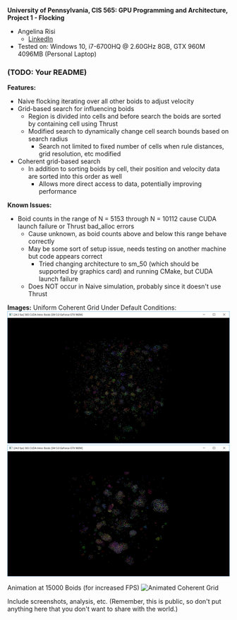 **University of Pennsylvania, CIS 565: GPU Programming and Architecture,
Project 1 - Flocking**

* Angelina Risi
  * [LinkedIn](www.linkedin.com/in/angelina-risi)
* Tested on: Windows 10, i7-6700HQ @ 2.60GHz 8GB, GTX 960M 4096MB (Personal Laptop)

### (TODO: Your README)

**Features:**
* Naive flocking iterating over all other boids to adjust velocity
* Grid-based search for influencing boids
  - Region is divided into cells and before search the boids are sorted by containing cell using Thrust
  - Modified search to dynamically change cell search bounds based on search radius
    * Search not limited to fixed number of cells when rule distances, grid resolution, etc modified
* Coherent grid-based search
  - In addition to sorting boids by cell, their position and velocity data are sorted into this order as well
    * Allows more direct access to data, potentially improving performance

**Known Issues:**
* Boid counts in the range of N = 5153 through N = 10112 cause CUDA launch failure or Thrust bad_alloc errors
  - Cause unknown, as boid counts above and below this range behave correctly
  - May be some sort of setup issue, needs testing on another machine but code appears correct
    * Tried changing architecture to sm_50 (which should be supported by graphics card) and running CMake, but CUDA launch failure
  - Does NOT occur in Naive simulation, probably since it doesn't use Thrust
    
**Images:**
  Uniform Coherent Grid Under Default Conditions:
  ![Early in Simulation](/images/CoherentGridSim1.PNG)
  ![Late in Simulation](/images/CoherentGridSim3.PNG)
  
  Animation at 15000 Boids (for increased FPS)
  ![Animated Coherent Grid](/images/coherentuniformgrid.gif)
  
Include screenshots, analysis, etc. (Remember, this is public, so don't put
anything here that you don't want to share with the world.)
